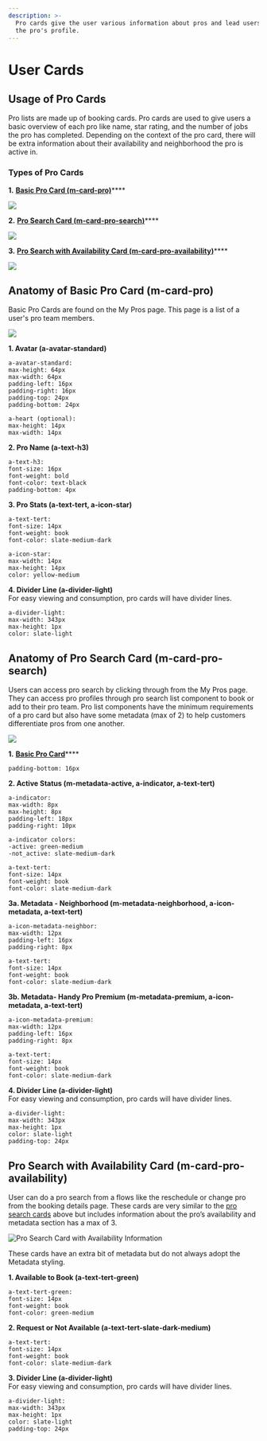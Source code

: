 ```yaml
---
description: >-
  Pro cards give the user various information about pros and lead users to view
  the pro's profile.
---
```


# User Cards

## Usage of Pro Cards

Pro lists are made up of booking cards. Pro cards are used to give users a basic overview of each pro like name, star rating, and the number of jobs the pro has completed. Depending on the context of the pro card, there will be extra information about their availability and neighborhood the pro is active in.

### Types of Pro Cards

**1.** [**Basic Pro Card \(m-card-pro\)**](user-cards.md#anatomy-of-basic-pro-card-m-card-pro)\*\*\*\*

![](../../.gitbook/assets/pc-basic.png)

**2.** [**Pro Search Card \(m-card-pro-search\)**](user-cards.md#anatomy-of-pro-search-card-m-card-pro-search)\*\*\*\*

![](../../.gitbook/assets/pc-search.png)

**3.** [**Pro Search with Availability Card \(m-card-pro-availability\)**](user-cards.md#pro-search-with-time)\*\*\*\*

![](../../.gitbook/assets/pc-avail.png)

## Anatomy of Basic Pro Card \(m-card-pro\)

Basic Pro Cards are found on the My Pros page. This page is a list of a user's pro team members.

![](../../.gitbook/assets/my-pro-card.png)

**1. Avatar \(a-avatar-standard\)**

```text
a-avatar-standard:
max-height: 64px
max-width: 64px
padding-left: 16px
padding-right: 16px
padding-top: 24px
padding-bottom: 24px
​
a-heart (optional):
max-height: 14px
max-width: 14px
```

**2. Pro Name \(a-text-h3\)**

```text
a-text-h3:
font-size: 16px
font-weight: bold
font-color: text-black
padding-bottom: 4px
```

**3. Pro Stats \(a-text-tert, a-icon-star\)**

```text
a-text-tert:
font-size: 14px
font-weight: book
font-color: slate-medium-dark

a-icon-star:
max-width: 14px
max-height: 14px
color: yellow-medium
```

**4. Divider Line \(a-divider-light\)**  
For easy viewing and consumption, pro cards will have divider lines.

```text
a-divider-light:
max-width: 343px
max-height: 1px
color: slate-light
```

## Anatomy of Pro Search Card \(m-card-pro-search\)

Users can access pro search by clicking through from the My Pros page. They can access pro profiles through pro search list component to book or add to their pro team. Pro list components have the minimum requirements of a pro card but also have some metadata \(max of 2\) to help customers differentiate pros from one another.

![](../../.gitbook/assets/pro-search-list.png)

**1.** [**Basic Pro Card**](user-cards.md#anatomy-of-basic-pro-card-m-card-pro)\*\*\*\*

```text
padding-bottom: 16px
```

**2. Active Status \(m-metadata-active, a-indicator, a-text-tert\)**

```text
a-indicator:
max-width: 8px
max-height: 8px
padding-left: 18px
padding-right: 10px

a-indicator colors:
-active: green-medium
-not_active: slate-medium-dark

a-text-tert:
font-size: 14px
font-weight: book
font-color: slate-medium-dark
```

**3a. Metadata - Neighborhood \(m-metadata-neighborhood, a-icon-metadata, a-text-tert\)**

```text
a-icon-metadata-neighbor:
max-width: 12px
padding-left: 16px
padding-right: 8px

a-text-tert:
font-size: 14px
font-weight: book
font-color: slate-medium-dark
```

**3b. Metadata- Handy Pro Premium \(m-metadata-premium, a-icon-metadata, a-text-tert\)**

```text
a-icon-metadata-premium:
max-width: 12px
padding-left: 16px
padding-right: 8px

a-text-tert:
font-size: 14px
font-weight: book
font-color: slate-medium-dark
```

**4. Divider Line \(a-divider-light\)**  
For easy viewing and consumption, pro cards will have divider lines.

```text
a-divider-light:
max-width: 343px
max-height: 1px
color: slate-light
padding-top: 24px
```

## Pro Search with Availability Card \(m-card-pro-availability\)

User can do a pro search from a flows like the reschedule or change pro from the booking details page. These cards are very similar to the [pro search cards](user-cards.md#anatomy-of-pro-search-card-m-card-pro-search) above but includes information about the pro’s availability and metadata section has a max of 3.

![Pro Search Card with Availability Information](../../.gitbook/assets/prosearchtime.png)

These cards have an extra bit of metadata but do not always adopt the Metadata styling.

**1. Available to Book \(a-text-tert-green\)** 

```text
a-text-tert-green:
font-size: 14px
font-weight: book
font-color: green-medium
```

**2. Request or Not Available \(a-text-tert-slate-dark-medium\)**

```text
a-text-tert:
font-size: 14px
font-weight: book
font-color: slate-medium-dark
```

**3. Divider Line \(a-divider-light\)**  
For easy viewing and consumption, pro cards will have divider lines.

```text
a-divider-light:
max-width: 343px
max-height: 1px
color: slate-light
padding-top: 24px
```

